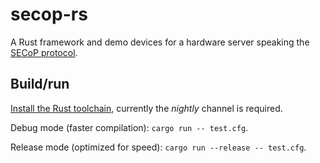 # secop-rs

A Rust framework and demo devices for a hardware server speaking the
[SECoP protocol](https://github.com/SampleEnvironment/SECoP).

## Build/run

[Install the Rust toolchain](https://rustup.rs), currently the *nightly* channel is required.

Debug mode (faster compilation): `cargo run -- test.cfg`.

Release mode (optimized for speed): `cargo run --release -- test.cfg`.
